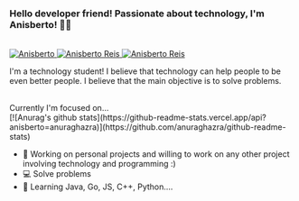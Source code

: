 ### Hello developer friend! Passionate about technology, I'm Anisberto! 👋🏾
<br>
<a href="https://www.linkedin.com/in/anisberto/">
    <img alt="Anisberto" src="https://camo.githubusercontent.com/e8b2fb68680bc3190303933e9cb234c90944c13fc47adbf50b035ba3f891efc5/68747470733a2f2f696d672e736869656c64732e696f2f62616467652f2d4c696e6b6564496e2d626c75653f7374796c653d666c61742d737175617265266c6f676f3d4c696e6b6564696e266c6f676f436f6c6f723d7768697465266c696e6b3d68747470733a2f2f7777772e6c696e6b6564696e2e636f6d2f696e2f636c6f7564736f6e2f" alt="Linkedin Badge" data-canonical-src="https://img.shields.io/badge/-LinkedIn-blue?style=flat-square&amp;logo=Linkedin&amp;logoColor=white&amp;link=https://www.linkedin.com/in/anisberto/" style="max-width:100%;">
</a>
<a href="mailto:anisbertoos@gmail.com?subject=Questions" title="Email-Anisberto">
    <img alt="Anisberto Reis" src="https://img.shields.io/badge/Anisberto Reis-Gmail-red">
</a>
<a href="https://www.instagram.com/anisberto_reis/">
    <img alt="Anisberto Reis" src="https://camo.githubusercontent.com/fb9dce7e587c033b550a94d232d2957b372e916bc6c5788d58a3a078e2b2ef6e/68747470733a2f2f696d672e736869656c64732e696f2f62616467652f2d496e7374616772616d2d6331333538343f7374796c653d666c6174266c6162656c436f6c6f723d633133353834266c6f676f3d696e7374616772616d266c6f676f436f6c6f723d7768697465" style="max-width:100%;">
</a>
<br>

I'm a technology student! I believe that technology can help people to be even better people.
I believe that the main objective is to solve problems.

<br>
Currently I'm focused on...
<br>
[![Anurag's github stats](https://github-readme-stats.vercel.app/api?anisberto=anuraghazra)](https://github.com/anuraghazra/github-readme-stats)

- 🔭 Working on personal projects and willing to work on any other project involving technology and programming :) <br>
- 💻 Solve problems
- 🌱 Learning Java, Go, JS, C++, Python....
